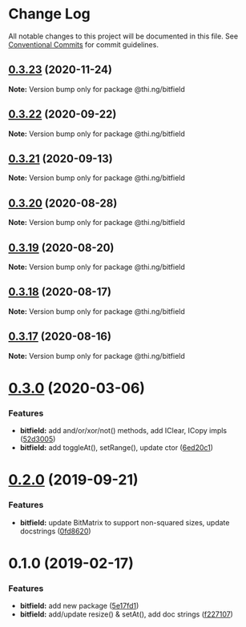 # Change Log

All notable changes to this project will be documented in this file.
See [Conventional Commits](https://conventionalcommits.org) for commit guidelines.

## [0.3.23](https://github.com/thi-ng/umbrella/compare/@thi.ng/bitfield@0.3.22...@thi.ng/bitfield@0.3.23) (2020-11-24)

**Note:** Version bump only for package @thi.ng/bitfield





## [0.3.22](https://github.com/thi-ng/umbrella/compare/@thi.ng/bitfield@0.3.21...@thi.ng/bitfield@0.3.22) (2020-09-22)

**Note:** Version bump only for package @thi.ng/bitfield





## [0.3.21](https://github.com/thi-ng/umbrella/compare/@thi.ng/bitfield@0.3.20...@thi.ng/bitfield@0.3.21) (2020-09-13)

**Note:** Version bump only for package @thi.ng/bitfield





## [0.3.20](https://github.com/thi-ng/umbrella/compare/@thi.ng/bitfield@0.3.19...@thi.ng/bitfield@0.3.20) (2020-08-28)

**Note:** Version bump only for package @thi.ng/bitfield





## [0.3.19](https://github.com/thi-ng/umbrella/compare/@thi.ng/bitfield@0.3.18...@thi.ng/bitfield@0.3.19) (2020-08-20)

**Note:** Version bump only for package @thi.ng/bitfield





## [0.3.18](https://github.com/thi-ng/umbrella/compare/@thi.ng/bitfield@0.3.17...@thi.ng/bitfield@0.3.18) (2020-08-17)

**Note:** Version bump only for package @thi.ng/bitfield





## [0.3.17](https://github.com/thi-ng/umbrella/compare/@thi.ng/bitfield@0.3.16...@thi.ng/bitfield@0.3.17) (2020-08-16)

**Note:** Version bump only for package @thi.ng/bitfield





# [0.3.0](https://github.com/thi-ng/umbrella/compare/@thi.ng/bitfield@0.2.8...@thi.ng/bitfield@0.3.0) (2020-03-06)


### Features

* **bitfield:** add and/or/xor/not() methods, add IClear, ICopy impls ([52d3005](https://github.com/thi-ng/umbrella/commit/52d3005281c90b89d41d3b2504e3eb47cafa6e03))
* **bitfield:** add toggleAt(), setRange(), update ctor ([6ed20c1](https://github.com/thi-ng/umbrella/commit/6ed20c13768fe3bdd38990ee79c865a13775fc2d))





# [0.2.0](https://github.com/thi-ng/umbrella/compare/@thi.ng/bitfield@0.1.12...@thi.ng/bitfield@0.2.0) (2019-09-21)

### Features

* **bitfield:** update BitMatrix to support non-squared sizes, update docstrings ([0fd8620](https://github.com/thi-ng/umbrella/commit/0fd8620))

# 0.1.0 (2019-02-17)

### Features

* **bitfield:** add new package ([5e17fd1](https://github.com/thi-ng/umbrella/commit/5e17fd1))
* **bitfield:** add/update resize() & setAt(), add doc strings ([f227107](https://github.com/thi-ng/umbrella/commit/f227107))
